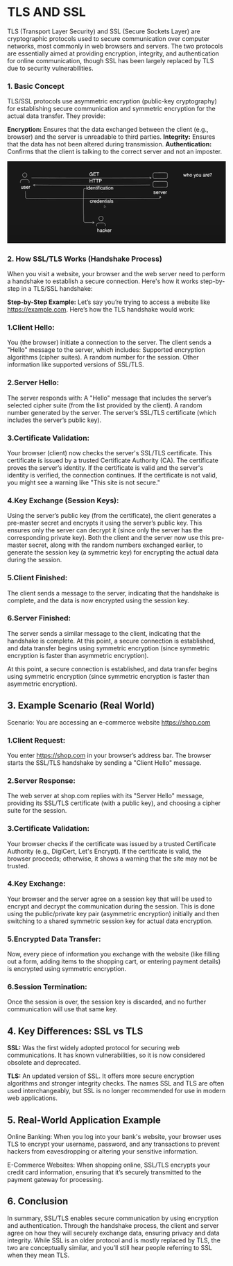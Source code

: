 # TLS AND SSL

TLS (Transport Layer Security) and SSL (Secure Sockets Layer) are cryptographic protocols used to secure communication over computer networks, 
most commonly in web browsers and servers. 
The two protocols are essentially aimed at providing encryption, integrity, and authentication for online communication, though SSL has been largely replaced by TLS due to security vulnerabilities.

### 1. Basic Concept
TLS/SSL protocols use asymmetric encryption (public-key cryptography) for establishing secure communication and symmetric encryption for the actual data transfer. They provide:

**Encryption:** Ensures that the data exchanged between the client (e.g., browser) and the server is unreadable to third parties.
**Integrity:** Ensures that the data has not been altered during transmission.
**Authentication:** Confirms that the client is talking to the correct server and not an imposter.

![img.png](img.png)


### 2. How SSL/TLS Works (Handshake Process)
When you visit a website, your browser and the web server need to perform a handshake to establish a secure connection. Here's how it works step-by-step in a TLS/SSL handshake:

**Step-by-Step Example:**
Let’s say you’re trying to access a website like https://example.com. Here’s how the TLS handshake would work:

### 1.Client Hello:
You (the browser) initiate a connection to the server. The client sends a "Hello" message to the server, which includes:
Supported encryption algorithms (cipher suites).
A random number for the session.
Other information like supported versions of SSL/TLS.

### 2.Server Hello:
The server responds with:
A "Hello" message that includes the server’s selected cipher suite (from the list provided by the client).
A random number generated by the server.
The server’s SSL/TLS certificate (which includes the server’s public key).

### 3.Certificate Validation:
Your browser (client) now checks the server's SSL/TLS certificate. This certificate is issued by a trusted Certificate Authority (CA). The certificate proves the server’s identity.
If the certificate is valid and the server's identity is verified, the connection continues. If the certificate is not valid, you might see a warning like "This site is not secure."

### 4.Key Exchange (Session Keys):
Using the server’s public key (from the certificate), the client generates a pre-master secret and encrypts it using the server’s public key. This ensures only the server can decrypt it (since only the server has the corresponding private key).
Both the client and the server now use this pre-master secret, along with the random numbers exchanged earlier, to generate the session key (a symmetric key) for encrypting the actual data during the session.

### 5.Client Finished:
The client sends a message to the server, indicating that the handshake is complete, and the data is now encrypted using the session key.

### 6.Server Finished:
The server sends a similar message to the client, indicating that the handshake is complete.
At this point, a secure connection is established, and data transfer begins using symmetric encryption (since symmetric encryption is faster than asymmetric encryption).

At this point, a secure connection is established, and data transfer begins using symmetric encryption (since symmetric encryption is faster than asymmetric encryption).


## 3. Example Scenario (Real World)

Scenario: You are accessing an e-commerce website https://shop.com

### 1.Client Request:
You enter https://shop.com in your browser’s address bar. The browser starts the SSL/TLS handshake by sending a "Client Hello" message.

### 2.Server Response:
The web server at shop.com replies with its "Server Hello" message, providing its SSL/TLS certificate (with a public key), and choosing a cipher suite for the session.

### 3.Certificate Validation:
Your browser checks if the certificate was issued by a trusted Certificate Authority (e.g., DigiCert, Let's Encrypt). If the certificate is valid, the browser proceeds; otherwise, it shows a warning that the site may not be trusted.

### 4.Key Exchange:
Your browser and the server agree on a session key that will be used to encrypt and decrypt the communication during the session. This is done using the public/private key pair (asymmetric encryption) initially and then switching to a shared symmetric session key for actual data encryption.

### 5.Encrypted Data Transfer:
Now, every piece of information you exchange with the website (like filling out a form, adding items to the shopping cart, or entering payment details) is encrypted using symmetric encryption.

### 6.Session Termination:
Once the session is over, the session key is discarded, and no further communication will use that same key.


## 4. Key Differences: SSL vs TLS

**SSL:** Was the first widely adopted protocol for securing web communications. It has known vulnerabilities, so it is now considered obsolete and deprecated.

**TLS:** An updated version of SSL. It offers more secure encryption algorithms and stronger integrity checks. The names SSL and TLS are often used interchangeably, but SSL is no longer recommended for use in modern web applications.

## 5. Real-World Application Example
Online Banking: When you log into your bank's website, your browser uses TLS to encrypt your username, password, and any transactions to prevent hackers from eavesdropping or altering your sensitive information.

E-Commerce Websites: When shopping online, SSL/TLS encrypts your credit card information, ensuring that it’s securely transmitted to the payment gateway for processing.

## 6. Conclusion
In summary, SSL/TLS enables secure communication by using encryption and authentication. Through the handshake process, the client and server agree on how they will securely exchange data, ensuring privacy and data integrity. While SSL is an older protocol and is mostly replaced by TLS, the two are conceptually similar, and you’ll still hear people referring to SSL when they mean TLS.